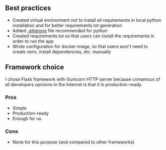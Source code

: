 ## Best practices
* Created virtual environment not to install all requirements in local python installation and for better requirements.txt generation
* Added [.gitignore](https://github.com/github/gitignore/blob/main/Python.gitignore) file recommended for python
* Created requirements.txt so that users can install the requirements in order to run the app
* Wrote configuration for docker image, so that users won't need to create venv, install dependencies, etc. manually

## Framework choice

I chose Flask framework with Gunicorn HTTP server because consensus of all developers opinions in the Internet is that it is production-ready.

### Pros
* Simple
* Production-ready
* Enough for us

### Cons
* None for this purpose (and compared to other frameworks)
